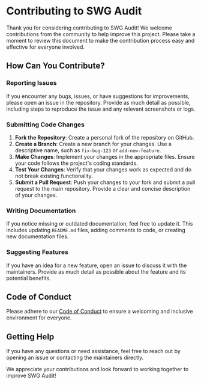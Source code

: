 # Contributing to SWG Audit

Thank you for considering contributing to SWG Audit! We welcome contributions from the community to help improve this project. Please take a moment to review this document to make the contribution process easy and effective for everyone involved.

## How Can You Contribute?

### Reporting Issues
If you encounter any bugs, issues, or have suggestions for improvements, please open an issue in the repository. Provide as much detail as possible, including steps to reproduce the issue and any relevant screenshots or logs.

### Submitting Code Changes
1. **Fork the Repository**: Create a personal fork of the repository on GitHub.
2. **Create a Branch**: Create a new branch for your changes. Use a descriptive name, such as `fix-bug-123` or `add-new-feature`.
3. **Make Changes**: Implement your changes in the appropriate files. Ensure your code follows the project's coding standards.
4. **Test Your Changes**: Verify that your changes work as expected and do not break existing functionality.
5. **Submit a Pull Request**: Push your changes to your fork and submit a pull request to the main repository. Provide a clear and concise description of your changes.

### Writing Documentation
If you notice missing or outdated documentation, feel free to update it. This includes updating `README.md` files, adding comments to code, or creating new documentation files.

### Suggesting Features
If you have an idea for a new feature, open an issue to discuss it with the maintainers. Provide as much detail as possible about the feature and its potential benefits.

## Code of Conduct
Please adhere to our [Code of Conduct](CODE_OF_CONDUCT.md) to ensure a welcoming and inclusive environment for everyone.

## Getting Help
If you have any questions or need assistance, feel free to reach out by opening an issue or contacting the maintainers directly.

We appreciate your contributions and look forward to working together to improve SWG Audit!